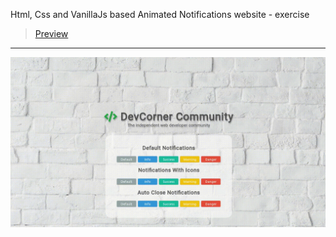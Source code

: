 Html, Css and VanillaJs based Animated Notifications website - exercise
> [Preview](https://r4nd3l.github.io/AnimatedNotifications/)
---

![AnimatedNotifications](https://github.com/r4nd3l/AnimatedNotifications/blob/master/img/sample.gif)
